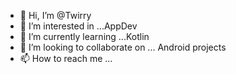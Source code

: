- 👋 Hi, I’m @Twirry
- 👀 I’m interested in ...AppDev
- 🌱 I’m currently learning ...Kotlin
- 💞️ I’m looking to collaborate on ... Android projects 
- 📫 How to reach me ...

<!---
Twirry/Twirry is a ✨ special ✨ repository because its `README.md` (this file) appears on your GitHub profile.
You can click the Preview link to take a look at your changes.
--->
